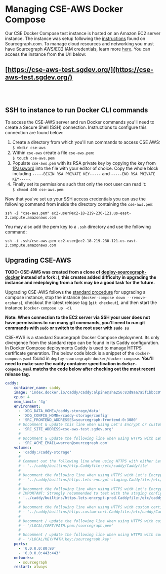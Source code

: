 # Managing CSE-AWS Docker Compose


Our CSE Docker Compose test instance is hosted on an Amazon EC2 server instance. The instance was setup following the [instructions](https://docs.sourcegraph.com/admin/install/docker-compose/aws) found on Sourcegraph.com. To manage cloud resources and networking you must have Sourcegraph AWS/EC2 IAM credentials, learn more [here](https://team-sourcegraph.1password.com/vaults/dnrhbauihkhjs5ag6vszsme45a/allitems/jgyewom5scogqn6ru53jn2hw2i). You can access the instance from the Url below:

## [https://cse-aws-test.sgdev.org/](https://cse-aws-test.sgdev.org/)
<br>
<br>

## SSH to instance to run Docker CLI commands
To access the CSE-AWS server and run Docker commands you'll need to create a Secure Shell (SSH) connection. Instructions to configure this connection are found below:

1. Create a directory from which you'll run commands to access CSE AWS:<br>`$ mkdir cse-aws`
2. Within `cse-aws` create a file `cse-aws.pem`:<br>`$ touch cse-aws.pem`
3. Populate `cse-aws.pem` with its RSA private key by copying the key from [1Password](https://my.1password.com/vaults/dnrhbauihkhjs5ag6vszsme45a/allitems/jrsavvo7cgknvzbnefya5oba3i) into the file with your editor of choice. Copy the whole block including `-----BEGIN RSA PRIVATE KEY-----` and `-----END RSA PRIVATE KEY-----`.
4. Finally set its permissions such that only the root user can read it:<br>`$ chmod 400 cse-aws.pem`<br>

Now that you've set up your SSH access credentials you can use the following command from inside the directory containing the `cse-aws.pem`:
```
ssh -i "cse-aws.pem" ec2-user@ec2-18-219-230-121.us-east-2.compute.amazonaws.com
```

You may also add the pem key to a `.ssh` directory and use the following command:
```
ssh -i .ssh/cse-aws.pem ec2-user@ec2-18-219-230-121.us-east-2.compute.amazonaws.com
```

## Upgrading CSE-AWS

**TODO: CSE-AWS was created from a clone of [deploy-sourcegraph-docker](https://github.com/sourcegraph/deploy-sourcegraph-docker/) instead of a fork :(, this creates added difficulty in upgrading the instance and redeploying from a fork may be a good task for the future.**

Upgrading CSE-AWS follows the [standard procedure](https://docs.sourcegraph.com/admin/updates/docker_compose) for upgrading a compose instance, stop the instance (`docker-compose down --remove-orphans`), checkout the latest release tag (`git checkout`), and then start the instance (`docker-compose up -d`).

**Note: When connection to the EC2 server via SSH your user does not have permissions to run many git commands, you'll need to run git commands with `sudo` or switch to the root user with `sudo su`**

CSE-AWS is a standard Sourcegraph Docker Compose deployment. Its only divergence from the standard repo can be found in its Caddy configuration. In Docker Compose deployments Caddy is used to manage HTTPS certificate generation. The below code block is a snippet of the `docker-compose.yaml` found in `deploy-sourcegraph-docker/docker-compose`. **You'll need to make sure the caddy container specification in `docker-compose.yaml` matchs the code below after checking out the most recent release tag.**

```yaml
caddy:
    container_name: caddy
    image: 'index.docker.io/caddy/caddy:alpine@sha256:83d9aa7a5f1bbcc0fc1b4720c183a5ec53dae7dc5d9fa555daf3db345010e7f9'
    cpus: 4
    mem_limit: '4g'
    environment:
      - 'XDG_DATA_HOME=/caddy-storage/data'
      - 'XDG_CONFIG_HOME=/caddy-storage/config'
      - 'SRC_FRONTEND_ADDRESSES=sourcegraph-frontend-0:3080'
      # Uncomment & update this line when using Let's Encrypt or custom HTTPS certificates:
      - 'SRC_SITE_ADDRESS=cse-aws-test.sgdev.org'
      #
      # Uncomment & update the following line when using HTTPS with Let's Encrypt
      - 'SRC_ACME_EMAIL=warren@sourcegraph.com'
    volumes:
      - 'caddy:/caddy-storage'
      #
      # Comment out the following line when using HTTPS with either Let's Encrypt or custom certficates
      # - '../caddy/builtins/http.Caddyfile:/etc/caddy/Caddyfile'
      #
      # Uncomment the following line when using HTTPS with Let's Encrypt's staging environment
      # - '../caddy/builtins/https.lets-encrypt-staging.Caddyfile:/etc/caddy/Caddyfile'
      #
      # Uncomment the following line when using HTTPS with Let's Encrypt's production environment
      # IMPORTANT: Strongly recommended to test with the staging configuration above first, see that file for details.
      - '../caddy/builtins/https.lets-encrypt-prod.Caddyfile:/etc/caddy/Caddyfile'
      #
      # Uncomment the following line when using HTTPS with custom certificates
      # - '../caddy/builtins/https.custom-cert.Caddyfile:/etc/caddy/Caddyfile'
      #
      # Uncomment / update the following line when using HTTPS with custom certficates
      # - '/LOCAL/CERT/PATH.pem:/sourcegraph.pem'
      #
      # Uncomment / update the following line when using HTTPS with custom certficates
      # - '/LOCAL/KEY/PATH.key:/sourcegraph.key'
    ports:
      - '0.0.0.0:80:80'
      - '0.0.0.0:443:443'
    networks:
      - sourcegraph
    restart: always
```
